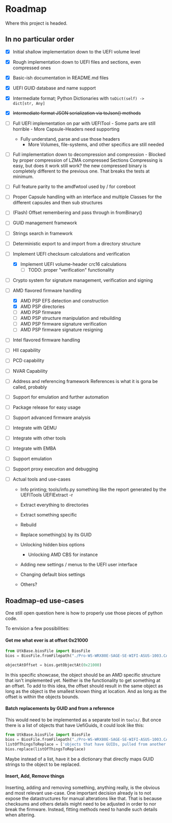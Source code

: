 # Roadmap

Where this project is headed.

## In no particular order

- [x] Initial shallow implementation down to the UEFI volume level 
- [x] Rough implementation down to UEFI files and sections, even compressed ones
- [x] Basic-ish documentation in README.md files
- [x] UEFI GUID database and name support
- [x] Intermediate format; Python Dictionaries with `toDict(self) -> dict[str, Any]`
- [x] ~~Intermediate format JSON serialization via toJson() methods~~
- [ ] Full UEFI implementation on par with UEFITool
      - Some parts are still horrible
      - More Capsule-Headers need supporting 
  - Fully understand, parse and use those headers
      - More Volumes, file-systems, and other specifics are still needed
- [ ] Full implementation down to decompression and compression
      - Blocked by proper compression of LZMA compressed Sections
        Compressing is easy, but does it work still work?
        the new compressed binary is completely different to the previous one.
        That breaks the tests at minimum.

- [ ] Full feature parity to the amdfwtool used by / for coreboot 
- [ ] Proper Capsule handling with an interface and multiple Classes for the different capsules and then sub structures

- [ ] (Flash) Offset remembering and pass through in fromBinary() 
- [ ] GUID management framework
- [ ] Strings search in framework
- [ ] Deterministic export to and import from a directory structure
- [ ] Implement UEFI checksum calculations and verification
  - [x] Implement UEFI volume-header crc16 calculations
    - [ ] TODO: proper "verification" functionality 
    
- [ ] Crypto system for signature management, verification and signing
- [ ] AMD flavored firmware handling
  - [x] AMD PSP EFS detection and construction
  - [x] AMD PSP directories
  - [ ] AMD PSP firmware
  - [ ] AMD PSP structure manipulation and rebuilding
  - [ ] AMD PSP firmware signature verification
  - [ ] AMD PSP firmware signature resigning

- [ ] Intel flavored firmware handling
- [ ] HII capability
- [ ] PCD capability
- [ ] NVAR Capability
- [ ] Address and referencing framework  References is what it is gona be called, probably
- [ ] Support for emulation and further automation
- [ ] Package release for easy usage
- [ ] Support advanced firmware analysis
- [ ] Integrate with QEMU
- [ ] Integrate with other tools
- [ ] Integrate with EMBA
- [ ] Support emulation
- [ ] Support proxy execution and debugging
- [ ] Actual tools and use-cases
  - Info printing;   tools/info.py  something like the report generated by the UEFITools UEFIExtract -r
  - Extract everything to directories
  - Extract something specific
  - Rebuild 
  - Replace something(s) by its GUID
  - Unlocking hidden bios options
    - Unlocking AMD CBS for instance
  - Adding new settings / menus to the UEFI user interface
  - Changing default bios settings

  - Others? 

## Roadmap-ed use-cases 

One still open question here is how to properly use those pieces of python code.

To envision a few possibilities:


#### Get me what ever is at offset 0x21000

```python
from UtkBase.biosFile import BiosFile
bios = BiosFile.fromFilepath("./Pro-WS-WRX80E-SAGE-SE-WIFI-ASUS-1003.CAP")

objectAtOffset = bios.getObjectAt(0x21000)
```

In this specific showcase, the object should be an AMD specific structure that isn't implemented yet.
Neither is the functionality to get something at an offset.
To add to this idea, the offset should result in the same object as long as the object is the smallest known thing at location. 
And as long as the offset is within the objects bounds.

#### Batch replacements by GUID and from a reference

This would need to be implemented as a separate tool in `tools/`.
But once there is a list of objects that have UefiGuids, it could look like this:

```python
from UtkBase.biosFile import BiosFile
bios = BiosFile.fromFilepath("./Pro-WS-WRX80E-SAGE-SE-WIFI-ASUS-1003.CAP")
listOfThingsToReplace = ['objects that have GUIDs, pulled from another Bios / image']
bios.replace(listOfThingsToReplace)
```

Maybe instead of a list, have it be a dictionary that directly maps GUID strings to the object to be replaced.

#### Insert, Add, Remove things

Inserting, adding and removing something, anything really, is the obvious and most relevant use-case.
One important decision already is to not expose the datastructures for manual alterations like that.
That is because checksums and others details might need to be adjusted in order to nor break the firmware.
Instead, fitting methods need to handle such details when altering.
